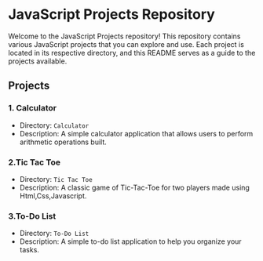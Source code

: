 # JavaScript Projects Repository

Welcome to the JavaScript Projects repository! This repository contains various JavaScript projects that you can explore and use. Each project is located in its respective directory, and this README serves as a guide to the projects available.

## Projects

### 1. Calculator
- Directory: `Calculator`
- Description: A simple calculator application that allows users to perform arithmetic operations built.


### 2.Tic Tac Toe
- Directory: `Tic Tac Toe`
- Description: A classic game of Tic-Tac-Toe for two players made using Html,Css,Javascript.
  

### 3.To-Do List
- Directory: `To-Do List`
- Description: A simple to-do list application to help you organize your tasks.
